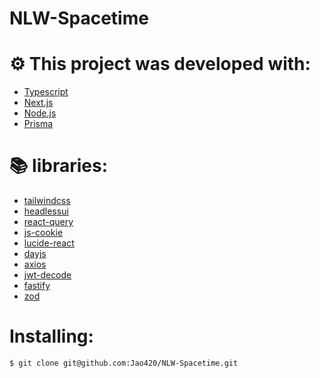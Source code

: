 # NLW-Spacetime

# ⚙️ This project was developed with:

- [Typescript](https://www.typescriptlang.org/)
- [Next.js](https://nextjs.org/docs)
- [Node.js](https://nodejs.org/en/)
- [Prisma](https://www.prisma.io/)

# 📚 libraries:

- [tailwindcss](https://tailwindcss.com/docs/responsive-design)
- [headlessui](https://headlessui.com/)
- [react-query](https://tanstack.com/)
- [js-cookie](https://github.com/js-cookie/js-cookie)
- [lucide-react](https://lucide.dev/)
- [dayjs](https://day.js.org/)
- [axios](https://axios-http.com/docs/intro)
- [jwt-decode](https://jwt.io/)
- [fastify](https://fastify.dev/)
- [zod](https://zod.dev/)

# Installing:

```bash
$ git clone git@github.com:Jao420/NLW-Spacetime.git
```
